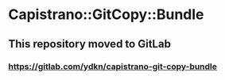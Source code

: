 # Capistrano::GitCopy::Bundle

## This repository moved to GitLab
### https://gitlab.com/ydkn/capistrano-git-copy-bundle
